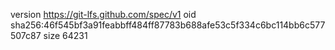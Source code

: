 version https://git-lfs.github.com/spec/v1
oid sha256:46f545bf3a91feabbff484ff87783b688afe53c5f334c6bc114bb6c577507c87
size 64231
